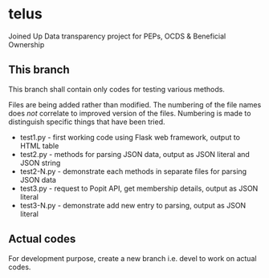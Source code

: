 # telus
Joined Up Data transparency project for PEPs, OCDS &amp; Beneficial Ownership

## This branch

This branch shall contain only codes for testing various methods.

Files are being added rather than modified. The numbering of the file names
does *not* correlate to improved version of the files. Numbering is made to
distinguish specific things that have been tried.

* test1.py - first working code using Flask web framework, output to HTML table
* test2.py - methods for parsing JSON data, output as JSON literal and JSON string
* test2-N.py - demonstrate each methods in separate files for parsing JSON data
* test3.py - request to Popit API, get membership details, output as JSON literal
* test3-N.py - demonstrate add new entry to parsing, output as JSON literal

## Actual codes

For development purpose, create a new branch i.e. devel to work on actual codes.
